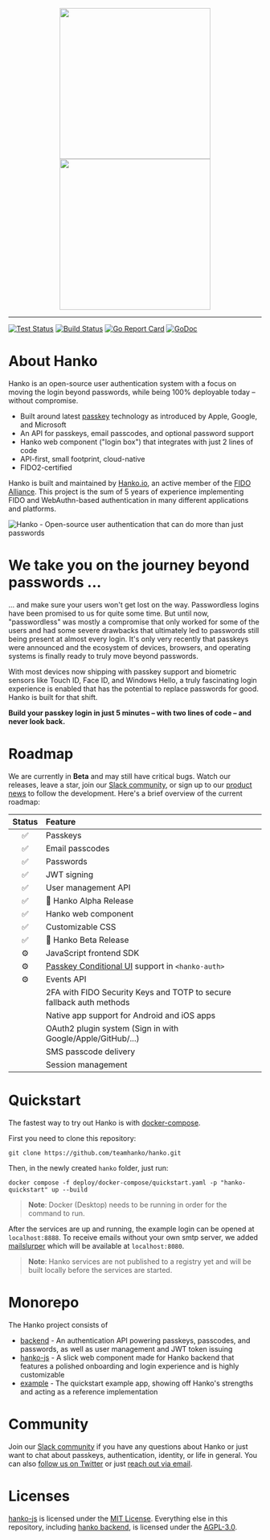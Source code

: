 <p align="center">
  <img width="300" src="https://user-images.githubusercontent.com/20115649/176922807-fb92327a-15d5-4568-a4e7-78093cea045e.svg?sanitize=true#gh-light-mode-only">
  <img width="300" src="https://user-images.githubusercontent.com/20115649/176922819-61dfb644-529f-4f81-a577-7daa47185300.svg?sanitize=true#gh-dark-mode-only">
</p>

---
[![Test Status](https://github.com/teamhanko/hanko/actions/workflows/codeql-analysis.yml/badge.svg)](https://github.com/teamhanko/hanko/actions/workflows/codeql-analysis.yml)
[![Build Status](https://github.com/teamhanko/hanko/workflows/Go/badge.svg)](https://github.com/teamhanko/hanko/actions/workflows/go.yml)
[![Go Report Card](https://goreportcard.com/badge/github.com/teamhanko/hanko)](https://goreportcard.com/report/github.com/teamhanko/hanko)
[![GoDoc](https://godoc.org/github.com/teamhanko/hanko?status.svg)](https://godoc.org/github.com/teamhanko/hanko)

# About Hanko
Hanko is an open-source user authentication system with a focus on moving the login beyond passwords, while being 100% deployable today – without compromise.

- Built around latest [passkey](https://www.passkeys.io) technology as introduced by Apple, Google, and Microsoft
- An API for passkeys, email passcodes, and optional password support
- Hanko web component ("login box") that integrates with just 2 lines of code
- API-first, small footprint, cloud-native
- FIDO2-certified

Hanko is built and maintained by [Hanko.io](https://www.hanko.io), an active member of the [FIDO Alliance](https://fidoalliance.org/company/hanko/). This project is the sum of 5 years of experience implementing FIDO and WebAuthn-based authentication in many different applications and platforms.

![Hanko - Open-source user authentication that can do more than just passwords](https://user-images.githubusercontent.com/20115649/176924402-82869443-4b4a-42e0-aaef-e33d00146450.svg)

# We take you on the journey beyond passwords ...
... and make sure your users won't get lost on the way. Passwordless logins have been promised to us for quite some time. But until now, "passwordless" was mostly a compromise that only worked for some of the users and had some severe drawbacks that ultimately led to passwords still being present at almost every login. It's only very recently that passkeys were announced and the ecosystem of devices, browsers, and operating systems is finally ready to truly move beyond passwords.

With most devices now shipping with passkey support and biometric sensors like Touch ID, Face ID, and Windows Hello, a truly fascinating login experience is enabled that has the potential to replace passwords for good. Hanko is built for that shift.

**Build your passkey login in just 5 minutes – with two lines of code – and never look back.**

# Roadmap
We are currently in **Beta** and may still have critical bugs. Watch our releases, leave a star, join our [Slack community](https://www.hanko.io/community), or sign up to our [product news](https://www.hanko.io/updates) to follow the development. Here's a brief overview of the current roadmap:

| Status | Feature |
| :---: | :--- |
| ✅ | Passkeys |
| ✅ | Email passcodes |
| ✅ | Passwords |
| ✅ | JWT signing |
| ✅ | User management API |
| ✅ | 📢 Hanko Alpha Release |
| ✅ | Hanko web component |
| ✅ | Customizable CSS |
| ✅ | 📢 Hanko Beta Release |
| ⚙️ | JavaScript frontend SDK |
| ⚙️ | [Passkey Conditional UI](https://github.com/w3c/webauthn/wiki/Explainer:-WebAuthn-Conditional-UI) support in `<hanko-auth>` |
| ⚙️ | Events API |
| | 2FA with FIDO Security Keys and TOTP to secure fallback auth methods|
| | Native app support for Android and iOS apps |
| | OAuth2 plugin system (Sign in with Google/Apple/GitHub/...) |
| | SMS passcode delivery |
| | Session management |

# Quickstart
The fastest way to try out Hanko is with [docker-compose](https://www.docker.com/products/docker-desktop/).

First you need to clone this repository:
```
git clone https://github.com/teamhanko/hanko.git
```

Then, in the newly created `hanko` folder, just run:
```
docker compose -f deploy/docker-compose/quickstart.yaml -p "hanko-quickstart" up --build
```
> **Note**: Docker (Desktop) needs to be running in order for the command to run.

After the services are up and running, the example login can be opened at `localhost:8888`. To receive emails without your own
smtp server, we added [mailslurper](https://github.com/mailslurper/mailslurper) which will be available at `localhost:8080`.

> **Note**: Hanko services are not published to a registry yet and will be built locally before the services are started.

# Monorepo
The Hanko project consists of
- [backend](/backend/README.md) - An authentication API powering passkeys, passcodes, and passwords, as well as user management and JWT token issuing
- [hanko-js](/hanko-js/README.md) - A slick web component made for Hanko backend that features a polished onboarding and login experience and is highly customizable
- [example](/example) - The quickstart example app, showing off Hanko's strengths and acting as a reference implementation

# Community
Join our [Slack community](https://www.hanko.io/community) if you have any questions about Hanko or just want to chat about passkeys, authentication, identity, or life in general. You can also [follow us on Twitter](https://twitter.com/hanko_io) or just [reach out via email](https://www.hanko.io/contact).

# Licenses
[hanko-js](hanko-js) is licensed under the [MIT License](hanko-js/LICENSE). Everything else in this repository, including [hanko backend](backend), is licensed under the [AGPL-3.0](/LICENSE).
